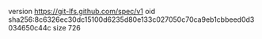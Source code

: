 version https://git-lfs.github.com/spec/v1
oid sha256:8c6326ec30dc15100d6235d80e133c027050c70ca9eb1cbbeed0d3034650c44c
size 726
